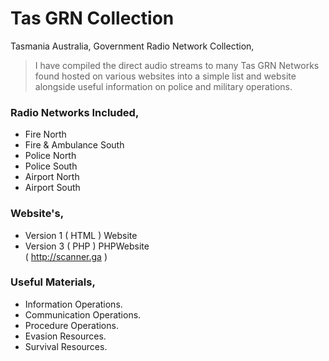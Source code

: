 # Tas GRN Collection
Tasmania Australia, Government Radio Network Collection,    

> I have compiled the direct audio streams to many Tas GRN Networks found hosted on various websites into a simple list and website alongside useful information on police and military operations.    
    
### Radio Networks Included,      
- Fire North
- Fire & Ambulance South   
- Police North   
- Police South   
- Airport North
- Airport South   
   
### Website's,   
- Version 1 ( HTML ) Website   
- Version 3 ( PHP ) PHPWebsite     
( http://scanner.ga )
   
### Useful Materials,   
- Information Operations.   
- Communication Operations.   
- Procedure Operations.   
- Evasion Resources.    
- Survival Resources.     
